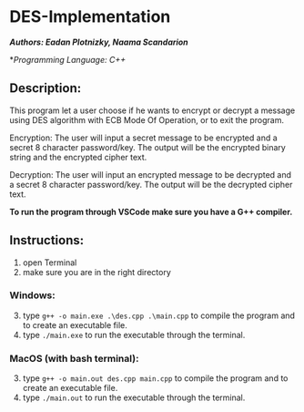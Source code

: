 # DES-Implementation

***Authors: Eadan Plotnizky, Naama Scandarion***

**Programming Language: C++*

## Description:
This program let a user choose if he wants to encrypt or decrypt a message using DES algorithm with ECB Mode Of Operation, or to exit the program.

Encryption: The user will input a secret message to be encrypted and a secret 8 character password/key.
The output will be the encrypted binary string and the encrypted cipher text.

Decryption: The user will input an encrypted message to be decrypted and a secret 8 character password/key.
The output will be the decrypted cipher text.

**To run the program through VSCode make sure you have a G++ compiler.**

## Instructions:
1. open Terminal
2. make sure you are in the right directory
### Windows:
3. type `g++ -o main.exe .\des.cpp .\main.cpp` to compile the program and to create an executable file.
4. type `./main.exe` to run the executable through the terminal.
### MacOS (with bash terminal):
3. type `g++ -o main.out des.cpp main.cpp` to compile the program and to create an executable file.
4. type `./main.out` to run the executable through the terminal.
